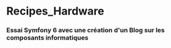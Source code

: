 <H1>Recipes_Hardware</H1>

<H3>Essai Symfony 6 avec une création d'un Blog sur les composants informatiques</H3>

